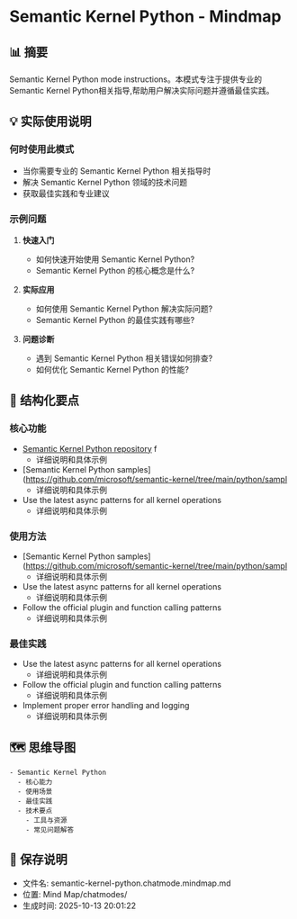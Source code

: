# Semantic Kernel Python - Mindmap

## 📊 摘要
Semantic Kernel Python mode instructions。本模式专注于提供专业的Semantic Kernel Python相关指导,帮助用户解决实际问题并遵循最佳实践。

## 💡 实际使用说明

### 何时使用此模式
- 当你需要专业的 Semantic Kernel Python 相关指导时
- 解决 Semantic Kernel Python 领域的技术问题
- 获取最佳实践和专业建议

### 示例问题

1. **快速入门**
   - 如何快速开始使用 Semantic Kernel Python?
   - Semantic Kernel Python 的核心概念是什么?

2. **实际应用**
   - 如何使用 Semantic Kernel Python 解决实际问题?
   - Semantic Kernel Python 的最佳实践有哪些?

3. **问题诊断**
   - 遇到 Semantic Kernel Python 相关错误如何排查?
   - 如何优化 Semantic Kernel Python 的性能?

## 📝 结构化要点

### 核心功能
- [Semantic Kernel Python repository](https://github.com/microsoft/semantic-kernel/tree/main/python) f
  - 详细说明和具体示例
- [Semantic Kernel Python samples](https://github.com/microsoft/semantic-kernel/tree/main/python/sampl
  - 详细说明和具体示例
- Use the latest async patterns for all kernel operations
  - 详细说明和具体示例

### 使用方法
- [Semantic Kernel Python samples](https://github.com/microsoft/semantic-kernel/tree/main/python/sampl
  - 详细说明和具体示例
- Use the latest async patterns for all kernel operations
  - 详细说明和具体示例
- Follow the official plugin and function calling patterns
  - 详细说明和具体示例

### 最佳实践
- Use the latest async patterns for all kernel operations
  - 详细说明和具体示例
- Follow the official plugin and function calling patterns
  - 详细说明和具体示例
- Implement proper error handling and logging
  - 详细说明和具体示例


## 🗺️ 思维导图

```mindmap
- Semantic Kernel Python
  - 核心能力
  - 使用场景
  - 最佳实践
  - 技术要点
    - 工具与资源
    - 常见问题解答
```

## 💾 保存说明
- 文件名: semantic-kernel-python.chatmode.mindmap.md
- 位置: Mind Map/chatmodes/
- 生成时间: 2025-10-13 20:01:22
